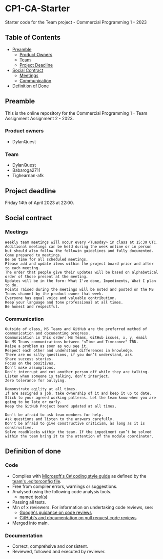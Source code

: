 # CP1-CA-Starter

Starter code for the Team project - Commercial Programming 1 - 2023

## Table of Contents

* [Preamble](#preamble)
  * [Product Owners](#product-owners)
  * [Team](#team)
  * [Project Deadline](#project-deadline)  
* [Social Contract](#social-contract)
  * [Meetings](#meetings)
  * [Communication](#communication)
* [Definition of Done](#definition-of-done)

## Preamble

This is the online repository for the Commercial Programming 1 - Team Assignment Assignment 2 - 2023.

<!--- Modify this readme.md file adding extra sections as you see fit. Do keep the existing headings and add the necessary additional information as required. --->

### Product owners
<!--- insert the GitHub handle of the product owner(s) --->
<!--- You may want to rotate product owners each week to share the responsability and workload --->
+ DylanQuest

### Team
<!--- Insert team members github handles only! --->
<!--- DocMilo --->

* DylanQuest
* Babaroga2711
* Tighearnan-afk

## Project deadline

Friday 14th of April 2023 at 22:00.

## Social contract

### Meetings

    Weekly team meetings will occur every <Tuesday> in class at 15:30 UTC.
    Additional meetings can be held during the week online or in person but should also follow the followin guidelines and fully documented. 
    Come prepared to meetings.
    Be on time for all scheduled meetings.
    Please add and update items within the project board prior and after to each meeting.
    The order that people give their updates will be based on alphabetical order of those present at the meeting.
    Updates will be in the form: What I've done, Impediments, What I plan to do.
    Points raised during the meetings will be noted and posted on the MS Teams channel by the product owner that week. 
    Everyone has equal voice and valuable contribution.
    Keep your language and tone professional at all times.
    Be honest and respectful.
    
### Communication
    Outside of class, MS Teams and GitHub are the preferred method of communication and documenting progress.
    Communication in this order: MS Teams, GitHub issues, x, y, email
    No MS Teams communications between "<Time and Timezone>" TBD.
    Raise a problem as soon as you see it.
    Respect each other and understand differences in knowledge.
    There are no silly questions, if you don’t understand, ask.
    Share success stories. 
    Focus on the positives.
    Don’t make assumptions.
    Don’t interrupt and cut another person off while they are talking.
    Listen when someone is talking, don’t interject.
    Zero tolerance for bullying.
    
    Demonstrate agility at all times.
    If are assigned a job, take ownership of it and keep it up to date.
    Stick to your agreed working patterns. Let the team know when you are going to be late or early.
    Keep the GitHub Project board updated at all times. 

    Don't be afraid to ask team members for help.
    Ask questions and listen to the answers carefully.
    Don't be afraid to give constructive criticism, as long as it is constructive.
    Solve roadblocks within the team. If the impediment can’t be solved within the team bring it to the attention of the module coordinator.

## Definition of done

### Code

* Complies with [Microsoft's C# coding style guide](https://learn.microsoft.com/en-us/dotnet/csharp/fundamentals/coding-style/coding-conventions) as defined by the [team's .editorconfig file](.editorconfig).  
* Free from compiler errors, warnings or suggestions.
* Analysed using the following code analysis tools.  
    * named tool(s)
* Passing all tests.  
* Min of x reviewers. For information on undertaking code reviews, see:
  * [Google's guidance on code reviews](https://abseil.io/resources/swe-book/html/ch09.html) 
  * [GitHub's and documentation on pull request code reviews](https://docs.github.com/en/pull-requests/collaborating-with-pull-requests/reviewing-changes-in-pull-requests/about-pull-request-reviews)
* Merged into main.  

### Documentation

* Correct, comprehsive and consistent.  
* Reviewed, followed and executed by reviewer.
